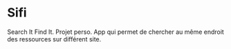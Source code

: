# Sifi
Search It Find It. Projet perso. App qui permet de chercher au même endroit des ressources sur différent site.
